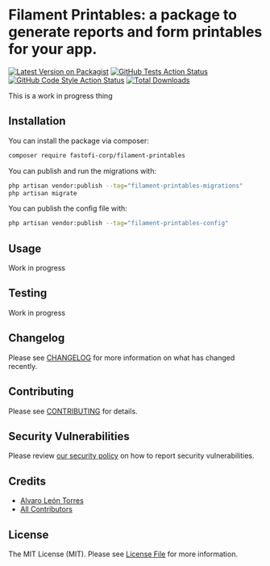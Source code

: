 # Filament Printables: a package to generate reports and form printables for your app.

[![Latest Version on Packagist](https://img.shields.io/packagist/v/fastofi-corp/filament-printables.svg?style=flat-square)](https://packagist.org/packages/fastofi-corp/filament-printables)
[![GitHub Tests Action Status](https://img.shields.io/github/actions/workflow/status/fastofi-corp/filament-printables/run-tests.yml?branch=main&label=tests&style=flat-square)](https://github.com/fastofi-corp/filament-printables/actions?query=workflow%3Arun-tests+branch%3Amain)
[![GitHub Code Style Action Status](https://img.shields.io/github/actions/workflow/status/fastofi-corp/filament-printables/fix-php-code-style-issues.yml?branch=main&label=code%20style&style=flat-square)](https://github.com/fastofi-corp/filament-printables/actions?query=workflow%3A"Fix+PHP+code+style+issues"+branch%3Amain)
[![Total Downloads](https://img.shields.io/packagist/dt/fastofi-corp/filament-printables.svg?style=flat-square)](https://packagist.org/packages/fastofi-corp/filament-printables)
<!--delete-->

This is a work in progress thing


## Installation

You can install the package via composer:

```bash
composer require fastofi-corp/filament-printables
```

You can publish and run the migrations with:

```bash
php artisan vendor:publish --tag="filament-printables-migrations"
php artisan migrate
```

You can publish the config file with:

```bash
php artisan vendor:publish --tag="filament-printables-config"
```


## Usage

Work in progress

## Testing

Work in progress

## Changelog

Please see [CHANGELOG](CHANGELOG.md) for more information on what has changed recently.

## Contributing

Please see [CONTRIBUTING](CONTRIBUTING.md) for details.

## Security Vulnerabilities

Please review [our security policy](../../security/policy) on how to report security vulnerabilities.

## Credits

- [Alvaro León Torres](https://github.com/alvleont)
- [All Contributors](../../contributors)

## License

The MIT License (MIT). Please see [License File](LICENSE.md) for more information.
